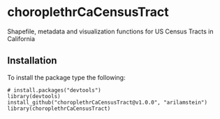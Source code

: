 # choroplethrCaCensusTract

Shapefile, metadata and visualization functions for US Census Tracts in California

## Installation

To install the package type the following:

```
# install.packages("devtools")
library(devtools)
install_github("choroplethrCaCensusTract@v1.0.0", "arilamstein")
library(choroplethrCaCensusTract)
```

